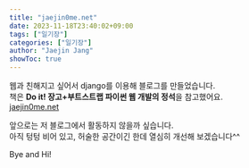 ```yaml
---
title: "jaejin0me.net"
date: 2023-11-18T23:40:02+09:00
tags: ["일기장"]
categories: ["일기장"]
author: "Jaejin Jang"
showToc: true
---
```


웹과 친해지고 싶어서 django를 이용해 블로그를 만들었습니다.  
책은 **Do it! 장고+부트스트랩 파이썬 웹 개발의 정석**을 참고했어요.  
[jaejin0me.net](https://jaejin0me.net)

앞으로는 저 블로그에서 활동하지 않을까 싶습니다.  
아직 텅텅 비어 있고, 허술한 공간이긴 한데 열심히 개선해 보겠습니다^^

Bye and Hi!
